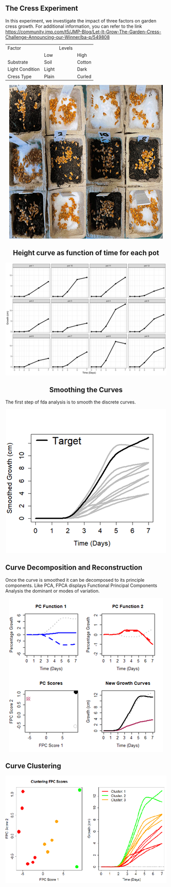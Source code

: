 ## The Cress Experiment
In this experiment, we investigate the impact of three factors on garden cress growth.
For additional information, you can refer to the link https://community.jmp.com/t5/JMP-Blog/Let-It-Grow-The-Garden-Cress-Challenge-Announcing-our-Winner/ba-p/549808

<div align="center">

|       |       |          |       |
| -     | -     | -        | -     |
|Factor           |       | Levels   |       |
|                 |   Low  ||     High       |
|Substrate        |Soil    ||Cotton          |
|Light Condition  |Light   ||Dark            |
|Cress Type       |Plain   ||Curled          |

<div

<p align="center">
  <img src="The Garden Cress Challenge.gif">
</p>

## Height curve as function of time for each pot
<p align="center">
  <img src="Growth Data.png">
</p>

## Smoothing the Curves
<div style="text-align: left;">
  <p>The first step of fda analysis is to smooth the discrete curves. 
  </p>
  <p align="center">
  <img src="Rplot02.png">
</p>

## Curve Decomposition and Reconstruction
<div style="text-align: left;">
  <p>Once the curve is smoothed it can be decomposed to its principle components. Like PCA, FPCA displays Functional Principal Components Analysis the dominant or modes of variation.
  </p>
  <p align="center">
  <img src="curve-reconstruction.gif">
</p>

## Curve Clustering
<div style="text-align: left;">
  <p>
  </p>
  <p align="center">
  <img src="clustering_fpc_scores.png">
</p>